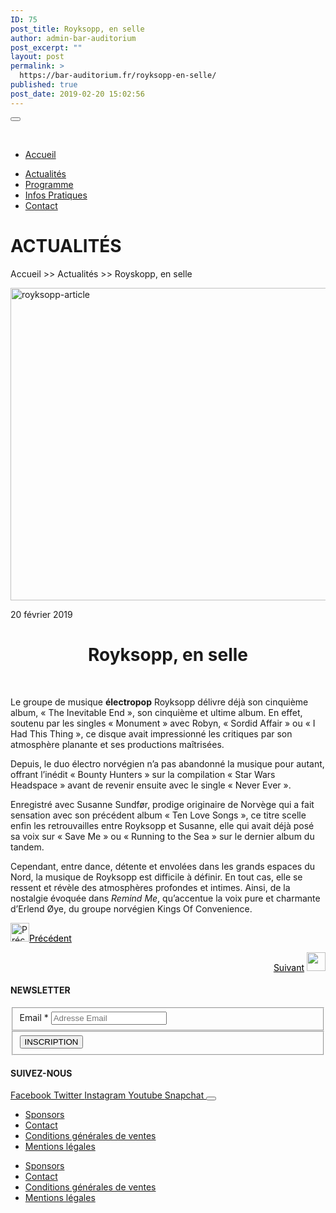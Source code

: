```yaml
---
ID: 75
post_title: Royksopp, en selle
author: admin-bar-auditorium
post_excerpt: ""
layout: post
permalink: >
  https://bar-auditorium.fr/royksopp-en-selle/
published: true
post_date: 2019-02-20 15:02:56
---
```

<button id="elementor-menu-toggle"></button>
				<nav itemtype="http://schema.org/SiteNavigationElement" itemscope="itemscope" id="elementor-navigation" role="navigation" aria-label="Elementor Menu">				
				<ul id="elementor-navmenu"><li id="menu-item-67"><a href="https://bar-auditorium.fr/">Accueil</a></li>
<li id="menu-item-101"><a href="https://bar-auditorium.fr/actualites-bar-auditorium/">Actualités</a></li>
<li id="menu-item-241"><a href="https://bar-auditorium.fr/artistes/">Programme</a></li>
<li id="menu-item-17"><a href="https://bar-auditorium.fr/infos-pratiques/">Infos Pratiques</a></li>
<li id="menu-item-16"><a href="https://bar-auditorium.fr/contact/">Contact</a></li>
</ul>		
								</nav>
			<h1>ACTUALITÉS</h1>		
		<p>Accueil &gt;&gt; Actualités &gt;&gt; Royskopp, en selle</p>		
										<img width="759" height="500" src="https://bar-auditorium.fr/wp-content/uploads/2019/02/Röyksopp-1.jpg" alt="royksopp-article" srcset="https://bar-auditorium.fr/wp-content/uploads/2019/02/Röyksopp-1.jpg 759w, https://bar-auditorium.fr/wp-content/uploads/2019/02/Röyksopp-1-300x198.jpg 300w" sizes="(max-width: 759px) 100vw, 759px" />											
		<p>20 février 2019</p><h1 style="text-align: center;">Royksopp, en selle</h1>
<p> </p>
<p>Le groupe de musique <strong>électropop</strong> Royksopp délivre déjà son cinquième album, « The Inevitable End », son cinquième et ultime album. En effet, soutenu par les singles « Monument » avec Robyn, « Sordid Affair » ou « I Had This Thing », ce disque avait impressionné les critiques par son atmosphère planante et ses productions maîtrisées.</p>
<p>Depuis, le duo électro norvégien n’a pas abandonné la musique pour autant, offrant l’inédit « Bounty Hunters » sur la compilation « Star Wars Headspace » avant de revenir ensuite avec le single « Never Ever ».</p>
<p>Enregistré avec Susanne Sundfør, prodige originaire de Norvège qui a fait sensation avec son précédent album « Ten Love Songs », ce titre scelle enfin les retrouvailles entre Royksopp et Susanne, elle qui avait déjà posé sa voix sur « Save Me » ou « Running to the Sea » sur le dernier album du tandem.</p>
<p>Cependant, entre dance, détente et envolées dans les grands espaces du Nord, la musique de Royksopp est difficile à définir. En tout cas, elle se ressent et révèle des atmosphères profondes et intimes. Ainsi, de la nostalgie évoquée dans <i>Remind Me</i>, qu’accentue la voix pure et charmante d’Erlend Øye, du groupe norvégien Kings Of Convenience.</p><p style="text-align: left;"><a href="https://bar-auditorium.fr/m-83-et-mai-lan-prets-a-danser/"><img src="https://bar-auditorium.fr/wp-content/uploads/2019/02/group-2-1.png" alt="Précédent" width="30" height="30" /></a><a style="color: #000000;" href="https://bar-auditorium.fr/m-83-et-mai-lan-prets-a-danser/">Précédent</a></p><p style="text-align: right;"><a style="color: #000000;" href="https://bar-auditorium.fr/halsey-bad-at-love/">Suivant</a> <a href="https://bar-auditorium.fr/halsey-bad-at-love/"><img src="https://bar-auditorium.fr/wp-content/uploads/2019/02/group-2.png" alt="" width="30" height="30" /></a></p>		
			<h4>NEWSLETTER</h4>		
			<form action="https://bar-auditorium.fr/wp-admin/admin-post.php" method="post" name="content-form-313c539f" id="content-form-313c539f"><input type="hidden" id="_wpnonce_newsletter" name="_wpnonce_newsletter" value="f02b39995b" /><input type="hidden" name="_wp_http_referer" value="/wp-admin/admin-ajax.php" /><input type="hidden" name="action" value="content_form_submit" /><input type="hidden" name="form-type" value="newsletter" /><input type="hidden" name="form-builder" value="elementor" /><input type="hidden" name="post-id" value="75" /><input type="hidden" name="form-id" value="313c539f" />
        <fieldset>
            <label for="data[313c539f][email]"
				>
				Email *            </label>
			                    <input type="text" name="data[313c539f][email]" id="data[313c539f][email]"
						required="required"  placeholder="Adresse Email">
					        </fieldset>
		        <fieldset>
            <button type="submit" name="submit" value="submit-newsletter-313c539f">
	            INSCRIPTION                            </button>
        </fieldset>
		</form>		
			<h4>SUIVEZ-NOUS</h4>		
							<a href="" target="_blank" rel="noopener noreferrer">
					Facebook
				</a>
							<a href="" target="_blank" rel="noopener noreferrer">
					Twitter
				</a>
							<a href="" target="_blank" rel="noopener noreferrer">
					Instagram
				</a>
							<a href="" target="_blank" rel="noopener noreferrer">
					Youtube
				</a>
							<a href="" target="_blank" rel="noopener noreferrer">
					Snapchat
				</a>
						<button id="elementor-menu-toggle"></button>
				<nav itemtype="http://schema.org/SiteNavigationElement" itemscope="itemscope" id="elementor-navigation" role="navigation" aria-label="Elementor Menu">				
				<ul id="elementor-navmenu"><li id="menu-item-104"><a href="https://bar-auditorium.fr/sponsors/">Sponsors</a></li>
<li id="menu-item-105"><a href="https://bar-auditorium.fr/contact/">Contact</a></li>
<li id="menu-item-103"><a href="https://bar-auditorium.fr/conditions-generales-de-ventes/">Conditions générales de ventes</a></li>
<li id="menu-item-102"><a href="https://bar-auditorium.fr/mentions-legales/">Mentions légales</a></li>
</ul>		
								</nav>
		<nav itemtype="http://schema.org/SiteNavigationElement" itemscope="itemscope" id="cbp-hsmenu-wrapper">
				<ul id="mega-menu"><li><a href="https://bar-auditorium.fr/sponsors/">Sponsors</a></li>
<li><a href="https://bar-auditorium.fr/contact/">Contact</a></li>
<li><a href="https://bar-auditorium.fr/conditions-generales-de-ventes/">Conditions générales de ventes</a></li>
<li><a href="https://bar-auditorium.fr/mentions-legales/">Mentions légales</a></li>
</ul>			
		</nav>